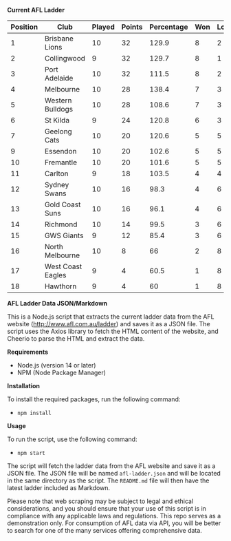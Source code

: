 **Current AFL Ladder**

| Position | Club | Played | Points | Percentage | Won | Lost | Drawn | PF | PA |
| -------- | ---- | ------ | ------ | ---------- | --- | ---- | ----- | -- | -- |
| 1 | Brisbane Lions | 10 | 32 | 129.9 | 8 | 2 | 0 | 1003 | 772 |
| 2 | Collingwood | 9 | 32 | 129.7 | 8 | 1 | 0 | 822 | 634 |
| 3 | Port Adelaide | 10 | 32 | 111.5 | 8 | 2 | 0 | 911 | 817 |
| 4 | Melbourne | 10 | 28 | 138.4 | 7 | 3 | 0 | 1038 | 750 |
| 5 | Western Bulldogs | 10 | 28 | 108.6 | 7 | 3 | 0 | 780 | 718 |
| 6 | St Kilda | 9 | 24 | 120.8 | 6 | 3 | 0 | 719 | 595 |
| 7 | Geelong Cats | 10 | 20 | 120.6 | 5 | 5 | 0 | 1017 | 843 |
| 9 | Essendon | 10 | 20 | 102.6 | 5 | 5 | 0 | 882 | 860 |
| 10 | Fremantle | 10 | 20 | 101.6 | 5 | 5 | 0 | 866 | 852 |
| 11 | Carlton | 9 | 18 | 103.5 | 4 | 4 | 1 | 736 | 711 |
| 12 | Sydney Swans | 10 | 16 | 98.3 | 4 | 6 | 0 | 868 | 883 |
| 13 | Gold Coast Suns | 10 | 16 | 96.1 | 4 | 6 | 0 | 795 | 827 |
| 14 | Richmond | 10 | 14 | 99.5 | 3 | 6 | 1 | 779 | 783 |
| 15 | GWS Giants | 9 | 12 | 85.4 | 3 | 6 | 0 | 723 | 847 |
| 16 | North Melbourne | 10 | 8 | 66 | 2 | 8 | 0 | 674 | 1021 |
| 17 | West Coast Eagles | 9 | 4 | 60.5 | 1 | 8 | 0 | 615 | 1016 |
| 18 | Hawthorn | 9 | 4 | 60 | 1 | 8 | 0 | 540 | 900 |

**AFL Ladder Data JSON/Markdown**

This is a Node.js script that extracts the current ladder data from the AFL website (http://www.afl.com.au/ladder) and saves it as a JSON file. The script uses the Axios library to fetch the HTML content of the website, and Cheerio to parse the HTML and extract the data.

**Requirements**

- Node.js (version 14 or later)
- NPM (Node Package Manager)

**Installation**

To install the required packages, run the following command:

 - `npm install`

**Usage**

To run the script, use the following command:

 - `npm start`

The script will fetch the ladder data from the AFL website and save it as a JSON file. The JSON file will be named `afl-ladder.json` and will be located in the same directory as the script. The `README.md` file will then have the latest ladder included as Markdown.

Please note that web scraping may be subject to legal and ethical considerations, and you should ensure that your use of this script is in compliance with any applicable laws and regulations. This repo serves as a demonstration only. For consumption of AFL data via API, you will be better to search for one of the many services offering comprehensive data.
